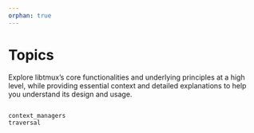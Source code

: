 ```yaml
---
orphan: true
---
```


# Topics

Explore libtmux’s core functionalities and underlying principles at a high level, while providing essential context and detailed explanations to help you understand its design and usage.

```{toctree}

context_managers
traversal
```
